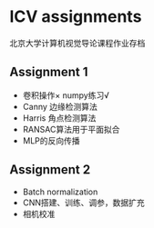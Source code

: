 # ICV assignments

北京大学计算机视觉导论课程作业存档

## Assignment 1

- 卷积操作× numpy练习√
- Canny 边缘检测算法
- Harris 角点检测算法
- RANSAC算法用于平面拟合
- MLP的反向传播

## Assignment 2

- Batch normalization
- CNN搭建、训练、调参，数据扩充
- 相机校准

